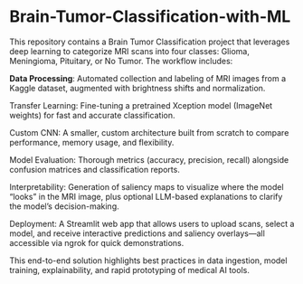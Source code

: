# Brain-Tumor-Classification-with-ML
This repository contains a Brain Tumor Classification project that leverages deep learning to categorize MRI scans into four classes: Glioma, Meningioma, Pituitary, or No Tumor. The workflow includes:

**Data Processing**: Automated collection and labeling of MRI images from a Kaggle dataset, augmented with brightness shifts and normalization.

Transfer Learning: Fine-tuning a pretrained Xception model (ImageNet weights) for fast and accurate classification.

Custom CNN: A smaller, custom architecture built from scratch to compare performance, memory usage, and flexibility.

Model Evaluation: Thorough metrics (accuracy, precision, recall) alongside confusion matrices and classification reports.

Interpretability: Generation of saliency maps to visualize where the model “looks” in the MRI image, plus optional LLM-based explanations to clarify the model’s decision-making.

Deployment: A Streamlit web app that allows users to upload scans, select a model, and receive interactive predictions and saliency overlays—all accessible via ngrok for quick demonstrations.

This end-to-end solution highlights best practices in data ingestion, model training, explainability, and rapid prototyping of medical AI tools.
